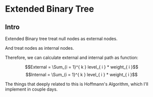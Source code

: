 # Extended Binary Tree

## Intro

Extended Binary tree treat null nodes as external nodes.

And treat nodes as internal nodes.

Therefore, we can calculate external and internal path as function:

$$External = \Sum_{i = 1}^{ k } level_{ i } * weight_{ i }$$
$$Internal = \Sum_{i = 1}^{ k } level_{ i } * weight_{ i }$$

The things that deeply related to this is Hoffmann's Algorithm, which I'll implement in couple days.
